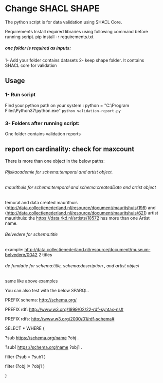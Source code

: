 # Change SHACL SHAPE
The python script is for data validation using SHACL Core.

Requirements
Install required libraries using following command before running script. pip install -r requirements.txt

##### one folder is required as inputs:
1- Add your folder contains datasets
2- keep shape folder. It contains SHACL core for validation

## Usage
### 1- Run script
Find your python path on your system :
python = "C:\Program Files\Python37\python.exe"
`python validation-report.py`

### 3- Folders after running script:

One folder contains validation reports

## report on cardinality: check for maxcount

There is more than one object in the below paths:

###### Rijskacademie for schema:temporal and artist object.

###### maurithuis for schema:temporal and schema:createdDate and artist object
temoral and data created maurithuis (http://data.collectienederland.nl/resource/document/mauritshuis/198) and  (http://data.collectienederland.nl/resource/document/mauritshuis/621)
 artist maurithuis: the https://data.rkd.nl/artists/18572 has more than one Artist name.
###### Belvedere for schema:title 

example: http://data.collectienederland.nl/resource/document/museum-belvedere/0042 2 titles

###### de fundatie for schema:title, schema:description , and artist object
same like above examples


You can also test with the below SPARQL.

PREFIX schema: <http://schema.org/>

PREFIX rdf: <http://www.w3.org/1999/02/22-rdf-syntax-ns#>

PREFIX rdfs: <http://www.w3.org/2000/01/rdf-schema#>

SELECT * WHERE {
  
  ?sub <https://schema.org/name> ?obj .

   ?sub1 <https://schema.org/name> ?obj1 .
  
  filter (?sub = ?sub1 )

  filter (?obj != ?obj1 )

} 











